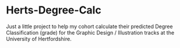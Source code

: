 # Herts-Degree-Calc

Just a little project to help my cohort calculate their predicted Degree Classification (grade) for the Graphic Design / Illustration tracks at the University of Hertfordshire.
